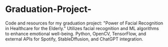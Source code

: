# Graduation-Project-
Code and resources for my graduation project: "Power of Facial Recognition in Healthcare for the Elderly." Utilizes facial recognition and ML algorithms to enhance emotional well-being. Python, OpenCV, TensorFlow, and external APIs for Spotify, StableDffusion, and ChatGPT integration.
